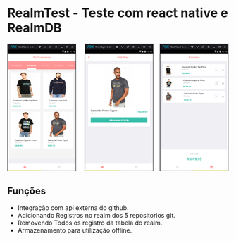 # RealmTest - Teste com react native e RealmDB

![imagem com a tela do sistema](https://github.com/fabioindaiatuba/gonative-desafio-04/raw/master/snapshots/tela1.png)

## Funções

* Integração com api externa do github.
* Adicionando Registros no realm dos 5 repositorios git.
* Removendo Todos os registro da tabela do realm.
* Armazenamento para utilização offline.
